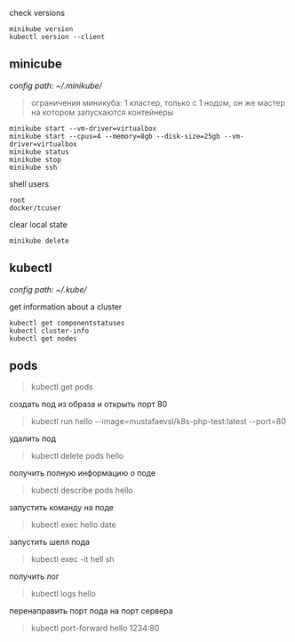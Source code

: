 check versions
```
minikube version
kubectl version --client
```

## minicube

*config path: ~/.minikube/*

> ограничения миникуба: 1 кластер, только с 1 нодом, он же мастер на котором запускаются контейнеры
```
minikube start --vm-driver=virtualbox
minikube start --cpus=4 --memory=8gb --disk-size=25gb --vm-driver=virtualbox
minikube status
minikube stop
minikube ssh
```

shell users
```
root
docker/tcuser
```
clear local state
```
minikube delete
```

## kubectl

*config path: ~/.kube/*

get information about a cluster
```
kubectl get componentstatuses
kubectl cluster-info
kubectl get nodes
```

## pods
> kubectl get pods

создать под из образа и открыть порт 80
> kubectl run hello --image=mustafaevsl/k8s-php-test:latest --port=80

удалить под
> kubectl delete pods hello

получить полную информацию о поде
> kubectl describe pods hello

запустить команду на поде
> kubectl exec hello date

запустить шелл пода
> kubectl exec -it hell sh

получить лог
> kubectl logs hello

перенаправить порт пода на порт сервера
> kubectl port-forward hello 1234:80